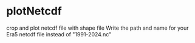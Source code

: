 # plotNetcdf
crop and plot netcdf file with shape file
Write the path and name for your Era5 netcdf file instead of "1991-2024.nc"
